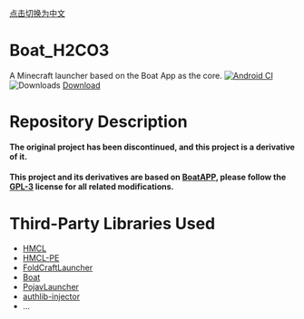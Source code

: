 [点击切换为中文](./Documents/README_cn.md)
<h1 align="left" >Boat_H2CO3</h1>

A Minecraft launcher based on the Boat App as the core.
[![Android CI](https://github.com/Boat-H2CO3/Boat_H2CO3/actions/workflows/android.yml/badge.svg)](https://github.com/Boat-H2CO3/Boat_H2CO3/actions/workflows/android.yml)
![Downloads](https://img.shields.io/github/downloads/Boat-H2CO3/Boat_H2CO3/total?color=green&style=for-the-badge)
[Download](https://nightly.link/Boat-H2CO3/Boat_H2CO3/workflows/android/H2CO3_main/H2CO3-debug.zip)

<h1 align="left">Repository Description</h1>

**The original project has been discontinued, and this project is a derivative of it.**

#### This project and its derivatives are based on [BoatAPP](https://github.com/AOF-Dev/Boat), please follow the [GPL-3](https://www.gnu.org/licenses/gpl-3.0.html) license for all related modifications.

<h1 align="left">Third-Party Libraries Used</h1>

- [HMCL](https://github.com/huanghongxun/HMCL)
- [HMCL-PE](https://github.com/huanghongxun/HMCL-PE)
- [FoldCraftLauncher](https://github.com/FCL-Team/FoldCraftLauncher)
- [Boat](https://github.com/AOF-Dev/Boat)
- [PojavLauncher](https://github.com/PojavLauncherTeam/PojavLauncher)
- [authlib-injector](https://github.com/yushijinhun/authlib-injector)
- ...
